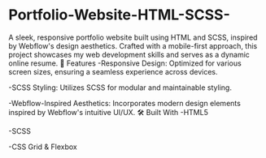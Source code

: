 # Portfolio-Website-HTML-SCSS-
A sleek, responsive portfolio website built using HTML and SCSS, inspired by Webflow's design aesthetics. Crafted with a mobile-first approach, this project showcases my web development skills and serves as a dynamic online resume.
🔧 Features
-Responsive Design: Optimized for various screen sizes, ensuring a seamless experience across devices.

-SCSS Styling: Utilizes SCSS for modular and maintainable styling.

-Webflow-Inspired Aesthetics: Incorporates modern design elements inspired by Webflow's intuitive UI/UX.
🛠️ Built With
-HTML5

-SCSS

-CSS Grid & Flexbox
